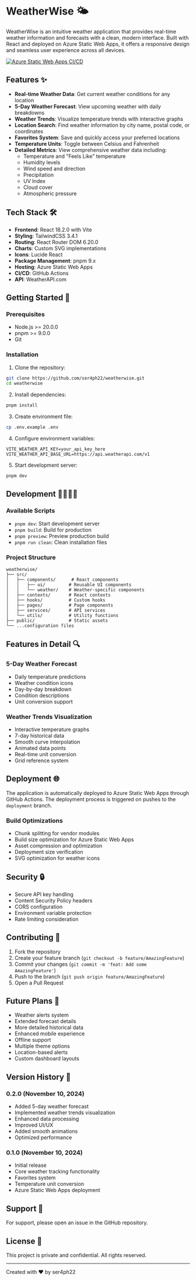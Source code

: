 # WeatherWise 🌤️

WeatherWise is an intuitive weather application that provides real-time weather information and forecasts with a clean, modern interface. Built with React and deployed on Azure Static Web Apps, it offers a responsive design and seamless user experience across all devices.

[![Azure Static Web Apps CI/CD](https://github.com/ser4ph22/weatherwise/actions/workflows/azure-static-web-apps-ashy-ground-09fe62010.yml/badge.svg)](https://github.com/ser4ph22/weatherwise/actions/workflows/azure-static-web-apps-ashy-ground-09fe62010.yml)

## Features ✨

- **Real-time Weather Data**: Get current weather conditions for any location
- **5-Day Weather Forecast**: View upcoming weather with daily breakdowns
- **Weather Trends**: Visualize temperature trends with interactive graphs
- **Location Search**: Find weather information by city name, postal code, or coordinates
- **Favorites System**: Save and quickly access your preferred locations
- **Temperature Units**: Toggle between Celsius and Fahrenheit
- **Detailed Metrics**: View comprehensive weather data including:
  - Temperature and "Feels Like" temperature
  - Humidity levels
  - Wind speed and direction
  - Precipitation
  - UV Index
  - Cloud cover
  - Atmospheric pressure

## Tech Stack 🛠️

- **Frontend**: React 18.2.0 with Vite
- **Styling**: TailwindCSS 3.4.1
- **Routing**: React Router DOM 6.20.0
- **Charts**: Custom SVG implementations
- **Icons**: Lucide React
- **Package Management**: pnpm 9.x
- **Hosting**: Azure Static Web Apps
- **CI/CD**: GitHub Actions
- **API**: WeatherAPI.com

## Getting Started 🚀

### Prerequisites

- Node.js >= 20.0.0
- pnpm >= 9.0.0
- Git

### Installation

1. Clone the repository:
```bash
git clone https://github.com/ser4ph22/weatherwise.git
cd weatherwise
```

2. Install dependencies:
```bash
pnpm install
```

3. Create environment file:
```bash
cp .env.example .env
```

4. Configure environment variables:
```env
VITE_WEATHER_API_KEY=your_api_key_here
VITE_WEATHER_API_BASE_URL=https://api.weatherapi.com/v1
```

5. Start development server:
```bash
pnpm dev
```

## Development 👩‍💻👨‍💻

### Available Scripts

- `pnpm dev`: Start development server
- `pnpm build`: Build for production
- `pnpm preview`: Preview production build
- `pnpm run clean`: Clean installation files

### Project Structure

```
weatherwise/
├── src/
│   ├── components/      # React components
│   │   ├── ui/         # Reusable UI components
│   │   └── weather/    # Weather-specific components
│   ├── contexts/       # React contexts
│   ├── hooks/          # Custom hooks
│   ├── pages/          # Page components
│   ├── services/       # API services
│   └── utils/          # Utility functions
├── public/             # Static assets
└── ...configuration files
```

## Features in Detail 🔍

### 5-Day Weather Forecast
- Daily temperature predictions
- Weather condition icons
- Day-by-day breakdown
- Condition descriptions
- Unit conversion support

### Weather Trends Visualization
- Interactive temperature graphs
- 7-day historical data
- Smooth curve interpolation
- Animated data points
- Real-time unit conversion
- Grid reference system

## Deployment 🌐

The application is automatically deployed to Azure Static Web Apps through GitHub Actions. The deployment process is triggered on pushes to the `deployment` branch.

### Build Optimizations

- Chunk splitting for vendor modules
- Build size optimization for Azure Static Web Apps
- Asset compression and optimization
- Deployment size verification
- SVG optimization for weather icons

## Security 🔒

- Secure API key handling
- Content Security Policy headers
- CORS configuration
- Environment variable protection
- Rate limiting consideration

## Contributing 🤝

1. Fork the repository
2. Create your feature branch (`git checkout -b feature/AmazingFeature`)
3. Commit your changes (`git commit -m 'feat: Add some AmazingFeature'`)
4. Push to the branch (`git push origin feature/AmazingFeature`)
5. Open a Pull Request

## Future Plans 🎯

- Weather alerts system
- Extended forecast details
- More detailed historical data
- Enhanced mobile experience
- Offline support
- Multiple theme options
- Location-based alerts
- Custom dashboard layouts

## Version History 📝

### 0.2.0 (November 10, 2024)
- Added 5-day weather forecast
- Implemented weather trends visualization
- Enhanced data processing
- Improved UI/UX
- Added smooth animations
- Optimized performance

### 0.1.0 (November 10, 2024)
- Initial release
- Core weather tracking functionality
- Favorites system
- Temperature unit conversion
- Azure Static Web Apps deployment

## Support 💬

For support, please open an issue in the GitHub repository.

## License 📄

This project is private and confidential. All rights reserved.

---

Created with ❤️ by ser4ph22

